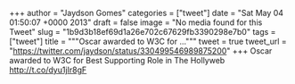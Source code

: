 
+++
author = "Jaydson Gomes"
categories = ["tweet"]
date = "Sat May 04 01:50:07 +0000 2013"
draft = false
image = "No media found for this Tweet"
slug = "1b9d3b18ef69d1a26e702c67629fb3390298e7b0"
tags = ["tweet"]
title = """Oscar awarded to W3C for ..."""
tweet = true
tweet_url = "https://twitter.com/jaydson/status/330499546989875200"
+++
Oscar awarded to W3C for Best Supporting Role in The Hollyweb http://t.co/dyu1jIr8gF
